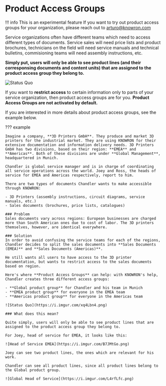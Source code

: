 # Product Access Groups

!!! info This is an experimental feature
    If you want to try out product access groups for your organization, please reach out to <arturo@knowron.com>

Service organizations often have different teams which need to access different types of documents. Service sales will need price lists and product brochures, technicians on the field will need service manuals and technical bulletins, commisioning teams will need assembly instructions, etc.

**Simply put, users will only be able to see product lines (and their corresponsing documents and content units) that are assigned to the product access group they belong to.**

![Status Quo](https://i.imgur.com/VnLylKq.png)


If you want to **restrict access** to certain information only to parts of your service organization, then product access groups are for you. **Product Access Groups are not activated by default.**

If you are interested in more details about product access groups, see the example below.

??? example

    Imagine a company, **3D Printers GmbH**. They produce and market 3D printers for the industrial market. They are using KNOWRON for their extensive documentation and information delivery needs. 3D Printers GmbH has two divisions, based on their region: **EMEA** and **Americas**. Both of these divisions are under **Global Management**, headquartered in Munich.

    Chandler is global service manager and is in charge of coordinating all service operations across the world. Joey and Ross, the heads of service for EMEA and Americas respectively, report to him.

    There are two types of documents Chandler wants to make accessible through KNOWRON:

    - 3D Printers (assembly instructions, circuit diagrams, service manuals, etc.)
    - Sales documents (brochures, price lists, catalogues)

    ### Problem 
    Sales documents vary across regions: European businesses are charged more than South American ones due to cost of labor. The 3D printers themselves, however, are identical everywhere.

    ### Solution
    In order to avoid confusing the service teams for each of the regions, Chandler decides to split the sales documents into **Sales Documents (EMEA)** and **Sales Documents (Americas)**. 

    He still wants all users to have access to the 3D printer documentation, but wants to restrict access to the sales documents based on region.

    Here's where **Product Access Groups** can help: with KNOWRON's help, Chandler creates three different access groups:

    - **Global product group** for Chandler and his team in Munich
    - **EMEA product group** for everyone in the EMEA team
    - **Americas product group** for everyone in the Americas team

    ![Status Quo](https://i.imgur.com/xq4Lbn4.png)

    ### What does this mean?

    Quite simply, users will only be able to see product lines that are assigned to the product access group they belong to.

    For Joey, head of service for EMEA, it looks like this:

    ![Head of Service EMEA](https://i.imgur.com/B7JMtGo.png)

    Joey can see two product lines, the ones which are relevant for his work.

    Chandler can see all product lines, since all product lines belong to the Global product group.

    ![Global Head of Service](https://i.imgur.com/L4rfLfc.png)
